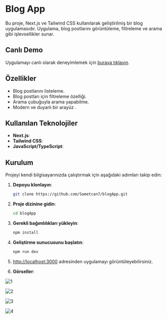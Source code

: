 # Blog App

Bu proje, Next.js ve Tailwind CSS kullanılarak geliştirilmiş bir blog uygulamasıdır. Uygulama, blog postlarını görüntüleme, filtreleme ve arama gibi işlevsellikler sunar.

## Canlı Demo

Uygulamayı canlı olarak deneyimlemek için [buraya tıklayın](https://blogapp-murex-nu.vercel.app).

## Özellikler

- Blog postlarını listeleme.
- Blog postları için filtreleme özelliği.
- Arama çubuğuyla arama yapabilme.
- Modern ve duyarlı bir arayüz .
 ## Kullanılan Teknolojiler

- **Next.js**: 
- **Tailwind CSS**:  
- **JavaScript/TypeScript**:  

## Kurulum

Projeyi kendi bilgisayarınızda çalıştırmak için aşağıdaki adımları takip edin:

1. **Depoyu klonlayın**:
    ```bash
    git clone https://github.com/Sametcan7/blogApp.git
    ```
2. **Proje dizinine gidin**:
    ```bash
    cd blogApp
    ```
3. **Gerekli bağımlılıkları yükleyin**:
    ```bash
    npm install
    ```
4. **Geliştirme sunucusunu başlatın**:
    ```bash
    npm run dev
    ```

5. [http://localhost:3000](http://localhost:3000) adresinden uygulamayı görüntüleyebilirsiniz.


6. **Görseller**:

![1](https://github.com/user-attachments/assets/09636769-6e01-489b-af23-fee45e12f63e)

![2](https://github.com/user-attachments/assets/e3fc5d74-03aa-4162-a3f4-1df189877043)

![3](https://github.com/user-attachments/assets/22eef64a-66b0-4de4-a9a5-043a523bf649)

![4](https://github.com/user-attachments/assets/0b1e3294-ee41-4bdf-872a-15f33fbc05ff)

